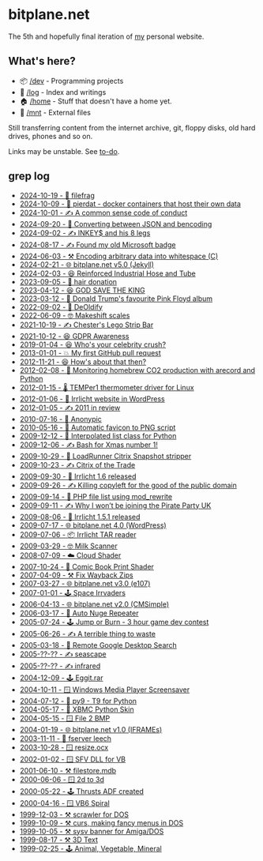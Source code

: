 # bitplane.net

The 5th and hopefully final iteration of [my](/home/gaz/) personal website.

## What's here?

* 📦 [/dev](dev)   - Programming projects
* 📅 [/log](log)   - Index and writings
* 🏠 [/home](home) - Stuff that doesn't have a home yet.
* 🔌 [/mnt](mnt)   - External files

Still transferring content from the internet archive, git, floppy disks, old
hard drives, phones and so on.

Links may be unstable. See [to-do](/home/gaz/Documents/todo).

## grep log

* [2024-10-19 - 🐍 filefrag](log/2024/10/filefrag)
* [2024-10-09 - 📜 pierdat - docker containers that host their own data](log/2024/10/pierdat)
* [2024-10-01 - ✍️ A common sense code of conduct](log/2024/10/fkin-cocs)
* [2024-09-20 - 🐍 Converting between JSON and bencoding](log/2024/09/benpipe)
* [2024-09-02 - ✍️ INKEY$ and his 8 legs](/dev/basic/illiterate-computing)
* [2024-08-17 - ✍️ Found my old Microsoft badge](log/2024/08/lsa-vs-tvp)
* [2024-06-03 - ⚒️ Encoding arbitrary data into whitespace (C)](log/2024/06/obfuspace)
* [2024-02-21 - 🌐 bitplane.net v5.0 (Jekyll)](log/2024/02/website)
* [2024-02-03 - 😆 Reinforced Industrial Hose and Tube](log/2024/02/one-or-more-reinforcement-layers)
* [2023-09-05 - 💈 hair donation](https://www.tiktok.com/@_davidsong_/video/7275415964630535456)
* [2023-04-12 - 😆 GOD SAVE THE KING](https://youtu.be/uJmsnzfhSGo)
* [2023-03-12 - 🤖 Donald Trump's favourite Pink Floyd album](https://youtu.be/Xh1lK7QzjLo)
* [2022-09-02 - 🤖 DeOldify](/mnt/ai/deoldify)
* [2022-06-09 - 🤓 Makeshift scales](https://youtu.be/6c3yHu1uwVo)
* [2021-10-19 - ✍️ Chester's Lego Strip Bar](log/2021/10/chest-er)
* [2021-10-12 - 😆 GDPR Awareness](log/2021/10/gdpr)
* [2019-01-04 - 😆 Who's your celebrity crush?](https://youtu.be/M_ZBpOFJ5Z4)
* [2013-01-01 - 💥 My first GitHub pull request](log/2013/01/pioneer)
* [2012-11-21 - 😆 How's about that then?](log/2012/11/stranger-danger)
* [2012-02-08 - 🐍 Monitoring homebrew CO2 production with arecord and Python](log/2012/02/airlock-mic-project)
* [2012-01-15 - 🌡️ TEMPer1 thermometer driver for Linux](log/2012/01/temper1-ubuntu)
* [2012-01-06 - 📜 Irrlicht website in WordPress](log/2012/01/irrcliht-website-update)
* [2012-01-05 - ✍️ 2011 in review](log/2012/01/2011)
* [2010-07-16 - 📱 Anonypic](/dev/java/anonypic)
* [2010-05-16 - 📜 Automatic favicon to PNG script](log/2010/05/favicon-to-png)
* [2009-12-12 - 🐍 Interpolated list class for Python](log/2009/12/interpolist)
* [2009-12-06 - ✍️ Bash for Xmas number 1!](log/2009/12/ratm)
* [2009-10-29 - 📜 LoadRunner Citrix Snapshot stripper](log/2009/10/lr-citrix)
* [2009-10-23 - ✍️ Citrix of the Trade](log/2009/10/citricks)
* [2009-09-30 - 🎉 Irrlicht 1.6 released](log/2009/09/irrlicht-1-6-released)
* [2009-09-26 - ✍️ Killing copyleft for the good of the public domain](log/2009/09/kill-copyleft-pd)
* [2009-09-14 - 📜 PHP file list using mod\_rewrite](log/2009/09/file-list)
* [2009-09-11 - ✍️ Why I won’t be joining the Pirate Party UK](log/2009/09/ppuk-fail)
* [2009-08-06 - 🎉 Irrlicht 1.5.1 released](log/2009/08/irrlicht-1-5-1-released)
* [2009-07-17 - 🌐 bitplane.net 4.0 (WordPress)](log/2009/07/new-layout)
* [2009-07-06 - 📦 Irrlicht TAR reader](log/2009/06/tar-reader)
* [2009-03-29 - 🤓 Milk Scanner](log/2009/03/milk-scanner)
* [2008-07-09 - ☁️ Cloud Shader](/dev/glsl)
* [2007-10-24 - 📔 Comic Book Print Shader](/dev/glsl)
* [2007-04-09 - ⚒️ Fix Wayback Zips](/dev/c/wayback-zip)
* [2007-03-27 - 🌐 bitplane.net v3.0 (e107)](log/2007/03/website)
* [2007-01-01 - 🕹️ Space Irrvaders](/dev/c++/irrvaders)
* [2006-04-13 - 🌐 bitplane.net v2.0 (CMSimple)](log/2006/04/website)
* [2006-03-17 - 💬 Auto Nuge Repeater](/dev/vb/auto-nudge-repeater)
* [2005-07-24 - 🕹️ Jump or Burn - 3 hour game dev contest](/dev/c++/jumporburn)
* [2005-06-26 - ✍️ A terrible thing to waste](log/2005/glasto)
* [2005-03-18 - 📜 Remote Google Desktop Search](/dev/python/rgds)
* [2005-??-?? - ✍️ seascape](log/2005/seascape)
* [2005-??-?? - ✍️ infrared](log/2005/infrared)
* [2004-12-09 - 🕹️ Eggit.rar](/dev/amos/eggit)
* [2004-10-11 - 🪟 Windows Media Player Screensaver](/dev/vb/wmp-scr)
* [2004-07-12 - 🐍 py9 - T9 for Python](/dev/python/py9)
* [2004-05-17 - 🐍 XBMC Python Skin](/dev/python/xbmc/skin)
* [2004-05-15 - 🪟 File 2 BMP](/dev/vb/file2bmp)
* [2004-01-19 - 🌐 bitplane.net v1.0 (IFRAMEs)](log/2004/01/website)
* [2003-11-11 - 🤖 fserver leech](/dev/mirc)
* [2003-10-28 - 🪟 resize.ocx](/dev/vb/resize)
* [2002-01-02 - 🪟 SFV DLL for VB](/dev/c/sfv-dll)
* [2001-06-10 - ⚒️ filestore.mdb](/dev/vb/filestore)
* [2000-06-06 - 🪟 2d to 3d](/dev/vb/2d23d)
* [2000-05-22 - 🕹️ Thrusts ADF created](/dev/amos/thrusts)
* [2000-04-16 - 🪟 VB6 Spiral](/dev/vb/spiral)
* [1999-12-03 - ⚒️ scrawler for DOS](/dev/amos/scrawler)
* [1999-10-09 - ⚒️ curs, making fancy menus in DOS](/dev/c/curs)
* [1999-10-05 - ⚒️ sysv banner for Amiga/DOS](/dev/c/banner)
* [1999-08-17 - ⚒️ 3D Text](/dev/c/textrot)
* [1999-02-25 - 🕹️ Animal, Vegetable, Mineral](/dev/c/avm)
